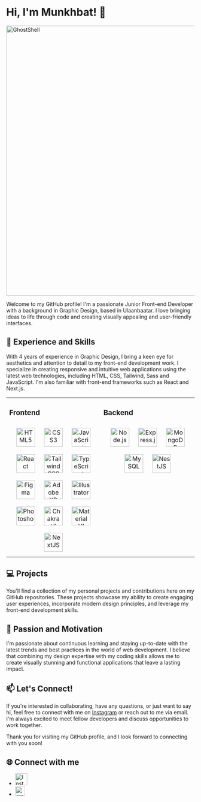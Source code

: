 <!DOCTYPE html>
<html lang="en">
<head>
  <meta charset="UTF-8">
  <meta name="viewport" content="width=device-width, initial-scale=1.0">
</head>
  
<body>
  <h1>Hi, I'm Munkhbat! 👋</h1>
  <img src="https://i.pinimg.com/originals/36/65/33/3665336e01359e00e9965578acd66431.gif" alt="GhostShell" height=720 width="1080px" style="object-fit: cover;"/>  
  <p>Welcome to my GitHub profile! I'm a passionate Junior Front-end Developer with a background in Graphic Design, based in Ulaanbaatar. I love bringing ideas to life through code and creating visually appealing and user-friendly interfaces.</p>

  <h2>🚀 Experience and Skills</h2>

  <p>With 4 years of experience in Graphic Design, I bring a keen eye for aesthetics and attention to detail to my front-end development work. I specialize in creating responsive and intuitive web applications using the latest web technologies, including HTML, CSS, Tailwind, Sass and JavaScript. I'm also familiar with front-end frameworks such as React and Next.js.</p>
  
<table><tr><td valign="top" width="50%">



### Frontend  
<div align="center">  
<a href="https://en.wikipedia.org/wiki/HTML5" target="_blank"><img style="margin: 10px" src="https://profilinator.rishav.dev/skills-assets/html5-original-wordmark.svg" alt="HTML5" height="50" /></a>  
<a href="https://www.w3schools.com/css/" target="_blank"><img style="margin: 10px" src="https://profilinator.rishav.dev/skills-assets/css3-original-wordmark.svg" alt="CSS3" height="50" /></a>  
<a href="https://www.javascript.com/" target="_blank"><img style="margin: 10px" src="https://profilinator.rishav.dev/skills-assets/javascript-original.svg" alt="JavaScript" height="50" /></a>  
<a href="https://reactjs.org/" target="_blank"><img style="margin: 10px" src="https://profilinator.rishav.dev/skills-assets/react-original-wordmark.svg" alt="React" height="50" /></a>  
<a href="https://www.tailwindcss.com/" target="_blank"><img style="margin: 10px" src="https://profilinator.rishav.dev/skills-assets/tailwindcss.svg" alt="Tailwind CSS" height="50" /></a>  
<a href="https://www.typescriptlang.org/" target="_blank"><img style="margin: 10px" src="https://profilinator.rishav.dev/skills-assets/typescript-original.svg" alt="TypeScript" height="50" /></a>  
<a href="https://www.figma.com/" target="_blank"><img style="margin: 10px" src="https://profilinator.rishav.dev/skills-assets/figma-icon.svg" alt="Figma" height="50" /></a>  
<a href="https://www.adobe.com/in/products/xd.html" target="_blank"><img style="margin: 10px" src="https://profilinator.rishav.dev/skills-assets/adobexd.png" alt="Adobe XD" height="50" /></a>  
<a href="https://www.adobe.com/in/products/illustrator.html" target="_blank"><img style="margin: 10px" src="https://profilinator.rishav.dev/skills-assets/adobe_illustrator-icon.svg" alt="Illustrator" height="50" /></a>  
<a href="https://www.adobe.com/in/products/photoshop.html" target="_blank"><img style="margin: 10px" src="https://profilinator.rishav.dev/skills-assets/photoshop-plain.svg" alt="Photoshop" height="50" /></a>  
<a href="https://chakra-ui.com/" target="_blank"><img style="margin: 10px" src="https://profilinator.rishav.dev/skills-assets/chakraui.png" alt="Chakra UI" height="50" /></a>  
<a href="https://mui.com/" target="_blank"><img style="margin: 10px" src="https://profilinator.rishav.dev/skills-assets/mui.png" alt="Material UI" height="50" /></a>  
<a href="https://nextjs.org/" target="_blank"><img style="margin: 10px" src="https://profilinator.rishav.dev/skills-assets/nextjs.png" alt="NextJS" height="50" /></a>  
</div>

<td valign="top" width="50%">



### Backend  
<div align="center">  
<a href="https://nodejs.org/" target="_blank"><img style="margin: 10px" src="https://profilinator.rishav.dev/skills-assets/nodejs-original-wordmark.svg" alt="Node.js" height="50" /></a>  
<a href="https://expressjs.com/" target="_blank"><img style="margin: 10px" src="https://profilinator.rishav.dev/skills-assets/express-original-wordmark.svg" alt="Express.js" height="50" /></a>  
<a href="https://www.mongodb.com/" target="_blank"><img style="margin: 10px" src="https://profilinator.rishav.dev/skills-assets/mongodb-original-wordmark.svg" alt="MongoDB" height="50" /></a>  
<a href="https://www.mysql.com/" target="_blank"><img style="margin: 10px" src="https://profilinator.rishav.dev/skills-assets/mysql-original-wordmark.svg" alt="MySQL" height="50" /></a>  
<a href="https://nestjs.com/" target="_blank"><img style="margin: 10px" src="https://profilinator.rishav.dev/skills-assets/nestjs.svg" alt="NestJS" height="50" /></a>  
</div>
</td></tr></table>  

  <h2>💻 Projects</h2>

  <p>You'll find a collection of my personal projects and contributions here on my GitHub repositories. These projects showcase my ability to create engaging user experiences, incorporate modern design principles, and leverage my front-end development skills.</p>

  <h2>🌟 Passion and Motivation</h2>

  <p>I'm passionate about continuous learning and staying up-to-date with the latest trends and best practices in the world of web development. I believe that combining my design expertise with my coding skills allows me to create visually stunning and functional applications that leave a lasting impact.</p>

  <h2>📫 Let's Connect!</h2>

  <p>If you're interested in collaborating, have any questions, or just want to say hi, feel free to connect with me on <a href="[https://www.linkedin.com/](https://www.instagram.com/uuleins/)" target="_blank">Instagram</a> or reach out to me via email. I'm always excited to meet fellow developers and discuss opportunities to work together.</p>

  <p>Thank you for visiting my GitHub profile, and I look forward to connecting with you soon!</p>

  <!-- Optional: Add social media links with icons -->
  <h2>🌐 Connect with me</h2>
  <ul>
    <li>
      <a href="https://www.instagram.com/uuleins/" target="_blank">
        <img src="https://www.edigitalagency.com.au/wp-content/uploads/new-Instagram-logo-white-glyph.png" alt="Instagram Icon" height=32>
      </a>
    </li>
    <li>
      <a href="https://www.instagram.com/">
        <img src="https://mailmeteor.com/logos/assets/PNG/Gmail_Logo_White_512px.png" alt="gmail Icon" height=26>
      </a>
    </li>
  </ul>
</body>
</html>
